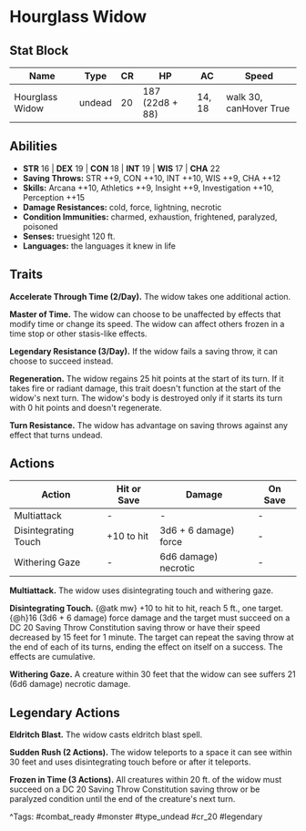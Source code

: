 # Hourglass Widow

## Stat Block

| Name | Type | CR | HP | AC | Speed |
|------|------|----|----|----|-------|
| Hourglass Widow | undead | 20 | 187 (22d8 + 88) | 14, 18 | walk 30, canHover True |

## Abilities

- **STR** 16 | **DEX** 19 | **CON** 18 | **INT** 19 | **WIS** 17 | **CHA** 22
- **Saving Throws:** STR ++9, CON ++10, INT ++10, WIS ++9, CHA ++12  
- **Skills:** Arcana ++10, Athletics ++9, Insight ++9, Investigation ++10, Perception ++15  
- **Damage Resistances:** cold, force, lightning, necrotic  
- **Condition Immunities:** charmed, exhaustion, frightened, paralyzed, poisoned  
- **Senses:** truesight 120 ft.  
- **Languages:** the languages it knew in life

## Traits

**Accelerate Through Time (2/Day).** The widow takes one additional action.

**Master of Time.** The widow can choose to be unaffected by effects that modify time or change its speed. The widow can affect others frozen in a time stop or other stasis-like effects.

**Legendary Resistance (3/Day).** If the widow fails a saving throw, it can choose to succeed instead.

**Regeneration.** The widow regains 25 hit points at the start of its turn. If it takes fire or radiant damage, this trait doesn't function at the start of the widow's next turn. The widow's body is destroyed only if it starts its turn with 0 hit points and doesn't regenerate.

**Turn Resistance.** The widow has advantage on saving throws against any effect that turns undead.


## Actions

| Action | Hit or Save | Damage | On Save |
|--------|--------------|--------|----------|
| Multiattack | - | - | - |
| Disintegrating Touch | +10 to hit | 3d6 + 6 damage) force | - |
| Withering Gaze | - | 6d6 damage) necrotic | - |

**Multiattack.** The widow uses disintegrating touch and withering gaze.

**Disintegrating Touch.** {@atk mw} +10 to hit to hit, reach 5 ft., one target. {@h}16 (3d6 + 6 damage) force damage and the target must succeed on a DC 20 Saving Throw Constitution saving throw or have their speed decreased by 15 feet for 1 minute. The target can repeat the saving throw at the end of each of its turns, ending the effect on itself on a success. The effects are cumulative.

**Withering Gaze.** A creature within 30 feet that the widow can see suffers 21 (6d6 damage) necrotic damage.

## Legendary Actions

**Eldritch Blast.** The widow casts eldritch blast spell.

**Sudden Rush (2 Actions).** The widow teleports to a space it can see within 30 feet and uses disintegrating touch before or after it teleports.

**Frozen in Time (3 Actions).** All creatures within 20 ft. of the widow must succeed on a DC 20 Saving Throw Constitution saving throw or be paralyzed condition until the end of the creature's next turn.



^Tags: #combat_ready #monster #type_undead #cr_20 #legendary